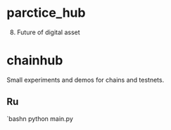 # parctice_hub
8. Future of digital asset
# chainhub
Small experiments and demos for chains and testnets.

## Ru
`bashn
python main.py
